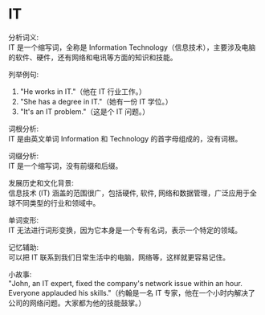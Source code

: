 # IT

分析词义:  
IT 是一个缩写词，全称是 Information Technology（信息技术），主要涉及电脑的软件、硬件，还有网络和电讯等方面的知识和技能。

  

列举例句:

  

1.  "He works in IT."（他在 IT 行业工作。）
2.  "She has a degree in IT."（她有一份 IT 学位。）
3.  "It's an IT problem."（这是个 IT 问题。）

  

词根分析:  
IT 是由英文单词 Information 和 Technology 的首字母组成的，没有词根。

  

词缀分析:  
IT 是一个缩写词，没有前缀和后缀。

  

发展历史和文化背景:  
信息技术 (IT) 涵盖的范围很广，包括硬件, 软件, 网络和数据管理，广泛应用于全球不同类型的行业和领域中。

  

单词变形:  
IT 无法进行词形变换，因为它本身是一个专有名词，表示一个特定的领域。

  

记忆辅助:  
可以把 IT 联系到我们日常生活中的电脑，网络等，这样就更容易记住。

  

小故事:  
"John, an IT expert, fixed the company's network issue within an hour. Everyone applauded his skills."（约翰是一名 IT 专家，他在一个小时内解决了公司的网络问题。大家都为他的技能鼓掌。）
